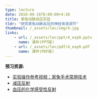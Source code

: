 ```yaml
---
type: lecture
date: 2018-09-16T8:00:00+4:30
title: 家兔动脉血压实验
tldr: "研究家兔动脉血压的神经体液调节"
thumbnail: /_assets/lec/img/4.jpg
links: 
    - url: /_assets/lec/ppt/4_exp9.pptx
      name: 课件(PPT版)
    - url: /_assets/lec/pdf/4_exp9.pdf
      name: 课件(PDF版)
---
```

**预习资源:**
- [实验操作参考视频：家兔手术常用技术](https://cloud.tsinghua.edu.cn/f/c83618dcd4d247f79d48/)
- [减压反射](https://www.bilibili.com/video/BV1gG41197df)
- [血压的化学感受性反射](https://www.bilibili.com/video/BV11a4y1D7je)